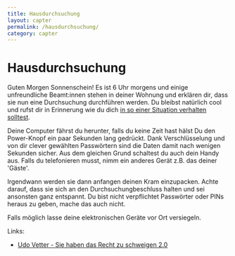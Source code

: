 ```yaml
---
title: Hausdurchsuchung
layout: capter
permalink: /hausdurchsuchung/
category: capter
---
```

# Hausdurchsuchung
Guten Morgen Sonnenschein! Es ist 6 Uhr morgens und einige unfreundliche Beamt:innen stehen in deiner Wohnung und erklären dir, dass sie nun eine Durchsuchung durchführen werden. Du bleibst natürlich cool und rufst dir in Erinnerung wie du dich [in so einer Situation verhalten solltest](https://rote-hilfe.de/downloads1/category/3-was-tun-wenn-s-brennt-und-rechtshilfe-infoflyer-zu-spezifischen-themen?download=10:infoflyer-hausdurchsuchung-was-tun).

Deine Computer fährst du herunter, falls du keine Zeit hast hälst Du den Power-Knopf ein paar Sekunden lang gedrückt. Dank Verschlüsselung und von dir clever gewählten Passwörtern sind die Daten damit nach wenigen Sekunden sicher. Aus dem gleichen Grund schaltest du auch dein Handy aus. Falls du telefonieren musst, nimm ein anderes Gerät z.B. das deiner 'Gäste'.

Irgendwann werden sie dann anfangen deinen Kram einzupacken. Achte darauf, dass sie sich an den Durchsuchungbeschluss halten und sei ansonsten ganz entspannt. Du bist nicht verpflichtet Passwörter oder PINs heraus zu geben, mache das auch nicht.

Falls möglich lasse deine elektronischen Geräte vor Ort versiegeln.

Links:

- [Udo Vetter - Sie haben das Recht zu schweigen 2.0](https://www.youtube.com/watch?v=bpPv1WEi6ZY)
